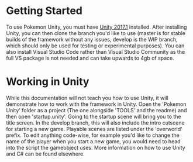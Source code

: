 # Getting Started

To use Pokemon Unity, you must have [Unity 2017.1](http://www.unity3d.com) installed. After installing Unity, you can then clone the branch you'd like to use (master is for stable builds of the framework without any issues, develop is the WIP branch, which should only be used for testing or experimental purposes). You can also install Visual Studio Code rather than Visual Studio Community as the full VS package is not needed and can take upwards to 4gb of space.

# Working in Unity

While this documentation will not teach you how to use Unity, it will demonstrate how to work with the framework in Unity.
Open the 'Pokemon Unity' folder as a project (The one alongside 'TOOLS' and the readme) and then open 'startup.unity'. Going to the startup scene will bring you to the title screen. In the develop branch, this will also include the intro cutscene for starting a new game. Playable scenes are listed under the 'overworld' prefix. To edit anything code-wise, for example you'd like to change the name of the player when you start a new game, you would need to head into the script the gameobject uses. More information on how to use Unity and C# can be found elsewhere.
